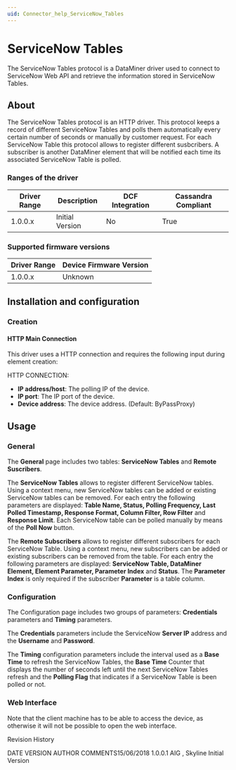 ```yaml
---
uid: Connector_help_ServiceNow_Tables
---
```


# ServiceNow Tables

The ServiceNow Tables protocol is a DataMiner driver used to connect to ServiceNow Web API and retrieve the information stored in ServiceNow Tables.

## About

The ServiceNow Tables protocol is an HTTP driver. This protocol keeps a record of different ServiceNow Tables and polls them automatically every certain number of seconds or manually by customer request. For each ServiceNow Table this protocol allows to register different susbcribers. A subscriber is another DataMiner element that will be notified each time its associated ServiceNow Table is polled.

### Ranges of the driver

| **Driver Range** | **Description** | **DCF Integration** | **Cassandra Compliant** |
|------------------|-----------------|---------------------|-------------------------|
| 1.0.0.x          | Initial Version | No                  | True                    |

### Supported firmware versions

| **Driver Range** | **Device Firmware Version** |
|------------------|-----------------------------|
| 1.0.0.x          | Unknown                     |

## Installation and configuration

### Creation

#### HTTP Main Connection

This driver uses a HTTP connection and requires the following input during element creation:

HTTP CONNECTION:

- **IP address/host**: The polling IP of the device.
- **IP port**: The IP port of the device.
- **Device address**: The device address. (Default: ByPassProxy)

## Usage

### General

The **General** page includes two tables: **ServiceNow Tables** and **Remote Suscribers**.

The **ServiceNow Tables** allows to register different ServiceNow tables. Using a context menu, new ServiceNow tables can be added or existing ServiceNow tables can be removed. For each entry the following parameters are displayed: **Table Name, Status, Polling Frequency, Last Polled Timestamp, Response Format, Column Filter, Row Filter** and **Response Limit**. Each ServiceNow table can be polled manually by means of the **Poll Now** button.

The **Remote Subscribers** allows to register different subscribers for each ServiceNow Table. Using a context menu, new subscribers can be added or existing subscribers can be removed from the table. For each entry the following parameters are displayed: **ServiceNow Table, DataMiner Element, Element Parameter, Parameter Index** and **Status**. The **Parameter Index** is only required if the subscriber **Parameter** is a table column.

### Configuration

The Configuration page includes two groups of parameters: **Credentials** parameters and **Timing** parameters.

The **Credentials** parameters include the ServiceNow **Server IP** address and the **Username** and **Password**.

The **Timing** configuration parameters include the interval used as a **Base Time** to refresh the ServiceNow Tables, the **Base Time** Counter that displays the number of seconds left until the next ServiceNow Tables refresh and the **Polling Flag** that indicates if a ServiceNow Table is been polled or not.

### Web Interface

Note that the client machine has to be able to access the device, as otherwise it will not be possible to open the web interface.

Revision History

DATE VERSION AUTHOR COMMENTS15/06/2018 1.0.0.1 AIG , Skyline Initial Version

